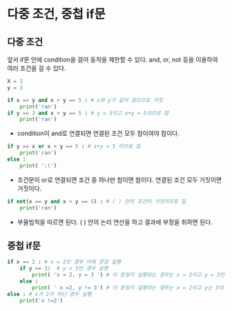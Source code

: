 # 다중 조건, 중첩 if문
## 다중 조건
앞서 if문 안에 condition을 걸어 동작을 제한할 수 있다. and, or, not 등을 이용하여 여러 조건을 걸 수 있다.
```python
X = 2
y = 3

if x == y and x + y == 5 : # x와 y가 같지 않으므로 거짓
    print('ran')
if y == 3 and x + y == 5 : # y = 3이고 x+y = 5이므로 참
    print('ran')
```
 - condition이 and로 연결되면 연결된 조건 모두 참이여야 참이다.
```python
if y == x or x + y == 5 : # x+y = 5 이므로 참
    print('ran')
else :
    print( ':(')
```
 - 조건문이 or로 연결되면 조건 중 하나만 참이면 참이다. 연결된 조건 모두 거짓이면 거짓이다.
```python
if not(x == y and x + y == 5) : # ( ) 안의 조건이 거짓이므로 참
    print('ran')
```
 - 부울법칙을 따르면 된다. ( ) 안의 논리 연산을 하고 결과에 부정을 취하면 된다.
## 중첩 if문
```python
if x == 2 : # x = 2인 경우 아래 문장 실행
    if y == 3:  # y = 3인 경우 실행
        print( 'x = 2, y = 3 ') # 이 문장이 실행되는 경우는 x = 2이고 y = 3인 경우 뿐이다.
    else :
        print( ' x =2, y != 3') # 이 문장이 실행되는 경우는 x = 2이고 y는 3이 아닌 경우이다.
else : # x가 2가 아닌 경우 실행
    print('x !=2')
```
